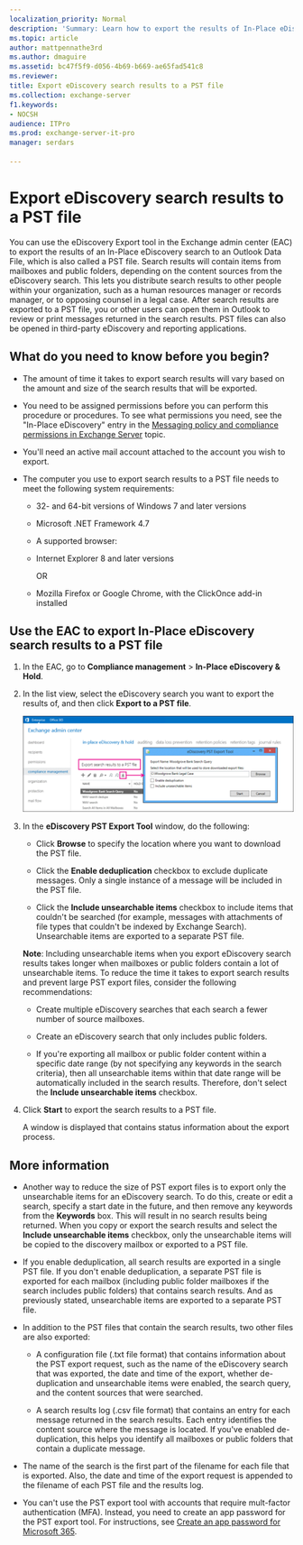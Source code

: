 ```yaml
---
localization_priority: Normal
description: 'Summary: Learn how to export the results of In-Place eDiscovery searches to .PST files in Exchange Server 2016 or Exchange Server 2019.'
ms.topic: article
author: mattpennathe3rd
ms.author: dmaguire
ms.assetid: bc47f5f9-d056-4b69-b669-ae65fad541c8
ms.reviewer: 
title: Export eDiscovery search results to a PST file
ms.collection: exchange-server
f1.keywords:
- NOCSH
audience: ITPro
ms.prod: exchange-server-it-pro
manager: serdars

---
```


# Export eDiscovery search results to a PST file

 You can use the eDiscovery Export tool in the Exchange admin center (EAC) to export the results of an In-Place eDiscovery search to an Outlook Data File, which is also called a PST file. Search results will contain items from mailboxes and public folders, depending on the content sources from the eDiscovery search. This lets you distribute search results to other people within your organization, such as a human resources manager or records manager, or to opposing counsel in a legal case. After search results are exported to a PST file, you or other users can open them in Outlook to review or print messages returned in the search results. PST files can also be opened in third-party eDiscovery and reporting applications.

## What do you need to know before you begin?

- The amount of time it takes to export search results will vary based on the amount and size of the search results that will be exported.

- You need to be assigned permissions before you can perform this procedure or procedures. To see what permissions you need, see the "In-Place eDiscovery" entry in the [Messaging policy and compliance permissions in Exchange Server](../../permissions/feature-permissions/policy-and-compliance-permissions.md) topic.

- You'll need an active mail account attached to the account you wish to export.

- The computer you use to export search results to a PST file needs to meet the following system requirements:

  - 32- and 64-bit versions of Windows 7 and later versions

  - Microsoft .NET Framework 4.7

  - A supported browser:

  - Internet Explorer 8 and later versions

    OR

  - Mozilla Firefox or Google Chrome, with the ClickOnce add-in installed

## Use the EAC to export In-Place eDiscovery search results to a PST file

1. In the EAC, go to **Compliance management** \> **In-Place eDiscovery & Hold**.

2. In the list view, select the eDiscovery search you want to export the results of, and then click **Export to a PST file**.

   ![Export to a PST File](../../media/ExportToPSTFile.gif)

3. In the **eDiscovery PST Export Tool** window, do the following:

   - Click **Browse** to specify the location where you want to download the PST file.

   - Click the **Enable deduplication** checkbox to exclude duplicate messages. Only a single instance of a message will be included in the PST file.

   - Click the **Include unsearchable items** checkbox to include items that couldn't be searched (for example, messages with attachments of file types that couldn't be indexed by Exchange Search). Unsearchable items are exported to a separate PST file.

   **Note**: Including unsearchable items when you export eDiscovery search results takes longer when mailboxes or public folders contain a lot of unsearchable items. To reduce the time it takes to export search results and prevent large PST export files, consider the following recommendations:

   - Create multiple eDiscovery searches that each search a fewer number of source mailboxes.

   - Create an eDiscovery search that only includes public folders.

   - If you're exporting all mailbox or public folder content within a specific date range (by not specifying any keywords in the search criteria), then all unsearchable items within that date range will be automatically included in the search results. Therefore, don't select the **Include unsearchable items** checkbox.

4. Click **Start** to export the search results to a PST file.

    A window is displayed that contains status information about the export process.

## More information

- Another way to reduce the size of PST export files is to export only the unsearchable items for an eDiscovery search. To do this, create or edit a search, specify a start date in the future, and then remove any keywords from the **Keywords** box. This will result in no search results being returned. When you copy or export the search results and select the **Include unsearchable items** checkbox, only the unsearchable items will be copied to the discovery mailbox or exported to a PST file.

- If you enable deduplication, all search results are exported in a single PST file. If you don't enable deduplication, a separate PST file is exported for each mailbox (including public folder mailboxes if the search includes public folders) that contains search results. And as previously stated, unsearchable items are exported to a separate PST file.

- In addition to the PST files that contain the search results, two other files are also exported:

  - A configuration file (.txt file format) that contains information about the PST export request, such as the name of the eDiscovery search that was exported, the date and time of the export, whether de-duplication and unsearchable items were enabled, the search query, and the content sources that were searched.

  - A search results log (.csv file format) that contains an entry for each message returned in the search results. Each entry identifies the content source where the message is located. If you've enabled de-duplication, this helps you identify all mailboxes or public folders that contain a duplicate message.

- The name of the search is the first part of the filename for each file that is exported. Also, the date and time of the export request is appended to the filename of each PST file and the results log.

- You can't use the PST export tool with accounts that require mult-factor authentication (MFA). Instead, you need to create an app password for the PST export tool. For instructions, see [Create an app password for Microsoft 365](https://support.microsoft.com/office/3e7c860f-bda4-4441-a618-b53953ee1183).
